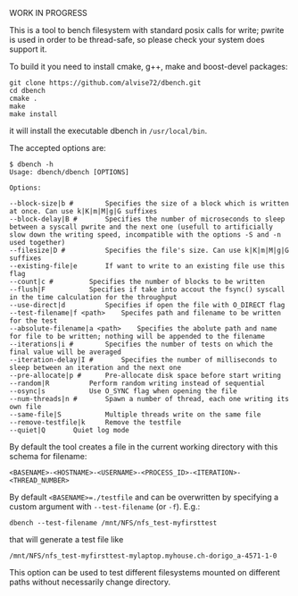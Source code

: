 WORK IN PROGRESS

This is a tool to bench filesystem with standard posix calls for write; 
pwrite is used in order to be thread-safe, so please check your system does 
support it.

To build it you need to install cmake, g++, make and boost-devel packages:
```
git clone https://github.com/alvise72/dbench.git
cd dbench
cmake .
make
make install
```
it will install the executable dbench in `/usr/local/bin`.

The accepted options are:
```
$ dbench -h
Usage: dbench/dbench [OPTIONS]

Options:

--block-size|b #		Specifies the size of a block which is written at once. Can use k|K|m|M|g|G suffixes
--block-delay|B #		Specifies the number of microseconds to sleep between a syscall pwrite and the next one (usefull to artificially slow down the writing speed, incompatible with the options -S and -n used together)
--filesize|D #			Specifies the file's size. Can use k|K|m|M|g|G suffixes
--existing-file|e		If want to write to an existing file use this flag
--count|c #			Specifies the number of blocks to be written
--flush|F			Specifies if take into accout the fsync() syscall in the time calculation for the throughput
--use-direct|d			Specifies if open the file with O_DIRECT flag
--test-filename|f <path>	Specifes path and filename to be written for the test
--absolute-filename|a <path>	Specifies the abolute path and name for file to be written; nothing will be appended to the filename
--iterations|i #		Specifies the number of tests on which the final value will be averaged
--iteration-delay|I #		Specifies the number of milliseconds to sleep between an iteration and the next one
--pre-allocate|p #		Pre-allocate disk space before start writing
--random|R			Perform random writing instead of sequential
--osync|s			Use O_SYNC flag when opening the file
--num-threads|n #		Spawn a number of thread, each one writing its own file
--same-file|S			Multiple threads write on the same file
--remove-testfile|k		Remove the testfile
--quiet|Q		Quiet log mode
```

By default the tool creates a file in the current working directory with this 
schema for filename:
```
<BASENAME>-<HOSTNAME>-<USERNAME>-<PROCESS_ID>-<ITERATION>-<THREAD_NUMBER>
```
By default `<BASENAME>=./testfile` and can be overwritten by specifying a 
custom argument with `--test-filename` (or `-f`). E.g.:
```
dbench --test-filename /mnt/NFS/nfs_test-myfirsttest
```
that will generate a test file like
```
/mnt/NFS/nfs_test-myfirsttest-mylaptop.myhouse.ch-dorigo_a-4571-1-0
```
This option can be used to test different filesystems mounted on different paths 
 without necessarily change directory.

